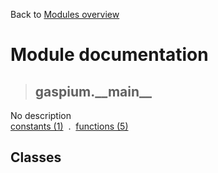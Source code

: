 Back to [Modules overview](https://github.com/pyrustic/gaspium/blob/master/docs/modules/README.md)
  
# Module documentation
>## gaspium.\_\_main\_\_
No description
<br>
[constants (1)](https://github.com/pyrustic/gaspium/blob/master/docs/modules/content/gaspium.__main__/constants.md) &nbsp;.&nbsp; [functions (5)](https://github.com/pyrustic/gaspium/blob/master/docs/modules/content/gaspium.__main__/functions.md)


## Classes

